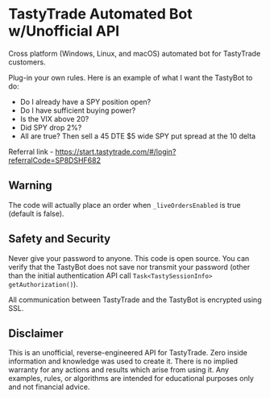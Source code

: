 # TastyTrade Automated Bot w/Unofficial API

Cross platform (Windows, Linux, and macOS) automated bot for TastyTrade customers.

Plug-in your own rules.  Here is an example of what I want the TastyBot to do:

- Do I already have a SPY position open?
- Do I have sufficient buying power?
- Is the VIX above 20?
- Did SPY drop 2%?
- All are true? Then sell a 45 DTE $5 wide SPY put spread at the 10 delta

Referral link - https://start.tastytrade.com/#/login?referralCode=SP8DSHF682

## Warning

The code will actually place an order when `_liveOrdersEnabled` is true (default is false).

## Safety and Security

Never give your password to anyone.  This code is open source.  You can verify that the TastyBot does not save nor transmit your password (other than the initial authentication API call `Task<TastySessionInfo> getAuthorization()`).  

All communication between TastyTrade and the TastyBot is encrypted using SSL.

## Disclaimer

This is an unofficial, reverse-engineered API for TastyTrade.  Zero inside information and knowledge was used to create it.  There is no implied warranty for any actions and results which arise from using it.  Any examples, rules, or algorithms are intended for educational purposes only and not financial advice.
